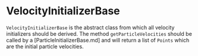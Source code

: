 # VelocityInitializerBase

`VelocityInitializerBase` is the abstract class from which all velocity initializers should be derived. The method `getParticleVelocities` should be called by a [ParticleInitializerBase.md] and will return a list of `Points` which are the initial particle velocities.
